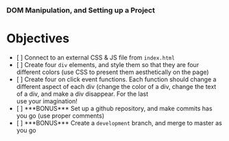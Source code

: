 ### DOM Manipulation, and Setting up a Project

<h1>Objectives</h1>
<ul>
    <li>[ ] Connect to an external CSS & JS file from <code>index.html</code></li>
    <li>[ ] Create four <code>div</code> elements, and style them so that they are four different colors (use CSS to  present them aesthetically on the page)</li>
    <li>[ ] Create four on click event functions. Each function should change a different aspect of each div (change the color of a div, change the text of a div, and make a div disappear. For the last <div> use your imagination!</li>
    <li>[ ] ***BONUS*** Set up a github repository, and make commits has you go (use proper comments)</li> 
    <li>[ ] ***BONUS*** Create a <code>development</code> branch, and merge to master as you go</li> 
</ul>
